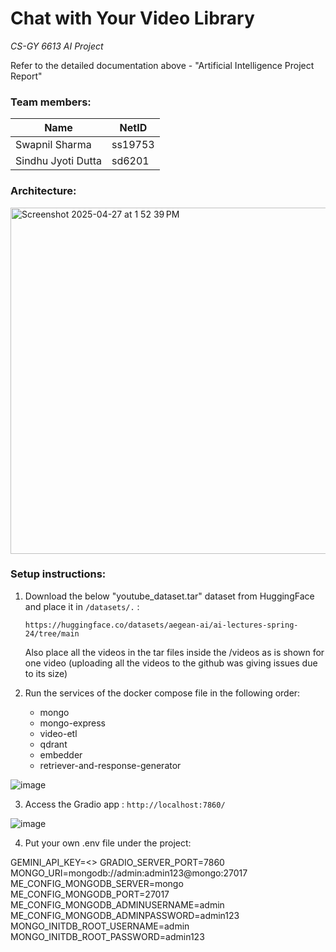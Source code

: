 # **Chat with Your Video Library**
*CS-GY 6613 AI Project*

Refer to the detailed documentation above - "Artificial Intelligence Project Report"
### Team members:

| Name | NetID | 
|----------|----------|
| Swapnil Sharma | ss19753 |
| Sindhu Jyoti Dutta | sd6201 |


### Architecture:

<img width="554" alt="Screenshot 2025-04-27 at 1 52 39 PM" src="https://github.com/user-attachments/assets/57e00c9e-1dbf-4b6f-9ebc-1a1408c4da7b" />

### Setup instructions:
1. Download the below "youtube_dataset.tar" dataset from HuggingFace and place it in  `/datasets/.` :
   
   `https://huggingface.co/datasets/aegean-ai/ai-lectures-spring-24/tree/main`

   Also place all the videos in the tar files inside the /videos as is shown for one video (uploading all the videos to the github was giving issues due to its size)
2. Run the services of the docker compose file in the following order:
    - mongo
    - mongo-express
    - video-etl
    - qdrant
    - embedder
    - retriever-and-response-generator
      
  ![image](https://github.com/user-attachments/assets/c8ffafb6-e5a6-47da-b458-84f71eb11cc4)

3. Access the Gradio app : `http://localhost:7860/`
   
![image](https://github.com/user-attachments/assets/ee23c2bd-cae8-45d1-a922-bdde51e1dfcd)

4. Put your own .env file under the project:

GEMINI_API_KEY=<>
GRADIO_SERVER_PORT=7860
MONGO_URI=mongodb://admin:admin123@mongo:27017
ME_CONFIG_MONGODB_SERVER=mongo
ME_CONFIG_MONGODB_PORT=27017
ME_CONFIG_MONGODB_ADMINUSERNAME=admin
ME_CONFIG_MONGODB_ADMINPASSWORD=admin123
MONGO_INITDB_ROOT_USERNAME=admin
MONGO_INITDB_ROOT_PASSWORD=admin123
     
